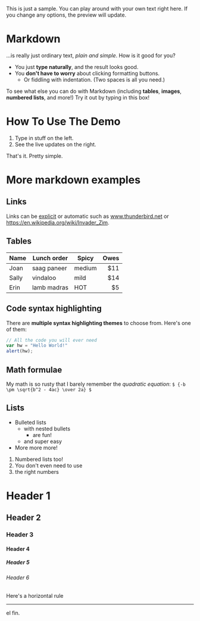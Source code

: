 This is just a sample. You can play around with your own text right here.
If you change any options, the preview will update.

# Markdown

...is really just ordinary text, *plain and simple*. How is it good for you?

- You just **type naturally**, and the result looks good.
- You **don't have to worry** about clicking formatting buttons.
    - Or fiddling with indentation. (Two spaces is all you need.)

To see what else you can do with Markdown (including **tables**, **images**,
**numbered lists**, and more!) Try it out by typing in this box!

[1]: https://github.com/adam-p/markdown-here/wiki/Markdown-Here-Cheatsheet

# How To Use The Demo

1. Type in stuff on the left.
2. See the live updates on the right.

That's it.  Pretty simple.

# More markdown examples

## Links

Links can be [explicit](https://www.thunderbird.net) or automatic such
as www.thunderbird.net or https://en.wikipedia.org/wiki/Invader_Zim.

## Tables

Name | Lunch order | Spicy      | Owes
------- | ---------------- | ---------- | ---------:
Joan  | saag paneer | medium | $11
Sally  | vindaloo        | mild       | $14
Erin   | lamb madras | HOT      | $5

## Code syntax highlighting

There are **multiple syntax highlighting themes** to choose from. Here's one of them:

```javascript
// All the code you will ever need
var hw = "Hello World!"
alert(hw);
```

## Math formulae

My math is so rusty that I barely remember the _quadratic equation_:
`$ {-b \pm \sqrt{b^2 - 4ac} \over 2a} $`

## Lists

* Bulleted lists
  * with nested bullets
    * are fun!
  * and super easy
* More more more!

1. Numbered lists too!
1. You don't even need to use
1. the right numbers

# Header 1
## Header 2
### Header 3
#### Header 4
##### Header 5
###### Header 6

Here's a horizontal rule

---

el fin.

